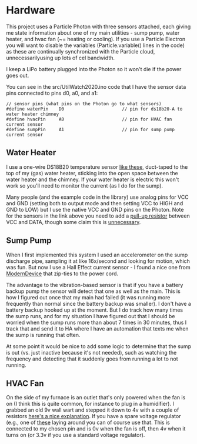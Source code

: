 # Hardware

This project uses a Particle Photon with three sensors attached, each giving me state information about one of my main utilities - sump pump, water heater, and hvac fan (~= heating or cooling).  If you use a Particle Electron you will want to disable the variables  (Particle.variable() lines in the code) as these are continually synchronized with the Particle cloud, unnecessarilyusing up lots of cel bandwidth.

I keep a LiPo battery plugged into the Photon so it won't die if the power goes out.


You can see in the src/UtilWatch2020.ino code that I have the sensor data pins connected to pins d0, a0, and a1:

```
// sensor pins (what pins on the Photon go to what sensors)
#define waterPin    D0                      // pin for ds18b20-A to water heater chimney
#define hvacPin     A0                      // pin for HVAC fan current sensor
#define sumpPin     A1                      // pin for sump pump current sensor
```

## Water Heater

I use a one-wire DS18B20 temperature sensor [like these](https://www.amazon.com/Gikfun-DS18B20-Temperature-Waterproof-EK1083x3/dp/B012C597T0/ref=sr_1_5?dchild=1&keywords=ds18b20&qid=1602363368&sr=8-5), duct-taped to the top of my (gas) water heater, sticking into the open space between the water heater and the chimney.  If your water heater is electric this won't work so you'll need to monitor the current (as I do for the sump).

Many people (and the example code in the library) use analog pins for VCC and GND (setting both to output mode and then setting VCC to HIGH and GND to LOW) but I use the native VCC and GND pins on the Photon.  Note for the sensors in the link above you need to add a [pull-up resistor](https://create.arduino.cc/projecthub/TheGadgetBoy/ds18b20-digital-temperature-sensor-and-arduino-9cc806)
between VCC and DATA, though some claim this is [unnecessary](https://wp.josh.com/2014/06/23/no-external-pull-up-needed-for-ds18b20-temp-sensor/).

## Sump Pump

When I first implemented this system I used an accelerometer on the sump discharge pipe, sampling it at like 16x/second and looking for motion, which was fun.  But now I use a Hall Effect current sensor - I found a nice one from [ModernDevice](https://moderndevice.com/product/current-sensor/) that zip-ties to the power cord. 

The advantage to the vibration-based sensor is that if you have a battery backup pump the sensor will detect that one as well as the main.  This is how I figured out once that my main had failed (it was running more frequently than normal since the battery backup was smaller).  I don't have a battery backup hooked up at the moment.  But I do track how many times the sump runs, and for my situation I have figured out that I should be worried when the sump runs more than about 7 times in 30 minutes, thus I track that and send it to HA where I have an automation that texts me when the sump is running that often.

At some point it would be nice to add some logic to determine that the sump is out (vs. just inactive because it's not needed), such as watching the frequency and detecting that it suddenly goes from running a lot to not running.

## HVAC Fan

On the side of my furnace is an outlet that's only powered when the fan is on (I think this is
quite common, for instance to plug in a humidifier).  I grabbed an old 9v wall wart and stepped
it down to 4v with a couple of resistors
[here's a nice explanation](http://www.learningaboutelectronics.com/Articles/How-to-reduce-voltage-with-resistors.php).
If you have a spare voltage regulator (e.g., one of [these](https://www.amazon.com/6-Pcs-STMicroelectronics-LD1117V33-Voltage-Regulator/dp/B01MQF7D9D/ref=sr_1_4?dchild=1&keywords=voltage+regulator+3.3v&qid=1602614666&sr=8-4)
laying around you can of course use that.
This is connected to my chosen pin and is 0v when the fan is off, then 4v when it turns on (or 3.3v if you use a standard voltage regulator).


